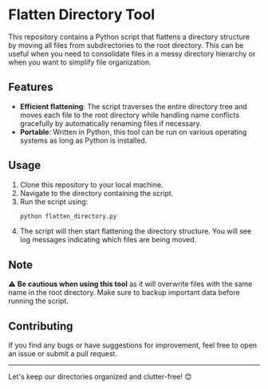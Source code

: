 # Flatten Directory Tool

This repository contains a Python script that flattens a directory structure by moving all files from subdirectories to the root directory. This can be useful when you need to consolidate files in a messy directory hierarchy or when you want to simplify file organization.

## Features
- **Efficient flattening**: The script traverses the entire directory tree and moves each file to the root directory while handling name conflicts gracefully by automatically renaming files if necessary.
- **Portable**: Written in Python, this tool can be run on various operating systems as long as Python is installed.

## Usage
1. Clone this repository to your local machine.
2. Navigate to the directory containing the script.
3. Run the script using:
    ```bash
    python flatten_directory.py
    ```
4. The script will then start flattening the directory structure. You will see log messages indicating which files are being moved.

## Note
⚠️ **Be cautious when using this tool** as it will overwrite files with the same name in the root directory. Make sure to backup important data before running the script.

## Contributing
If you find any bugs or have suggestions for improvement, feel free to open an issue or submit a pull request.

---

Let's keep our directories organized and clutter-free! 😊
